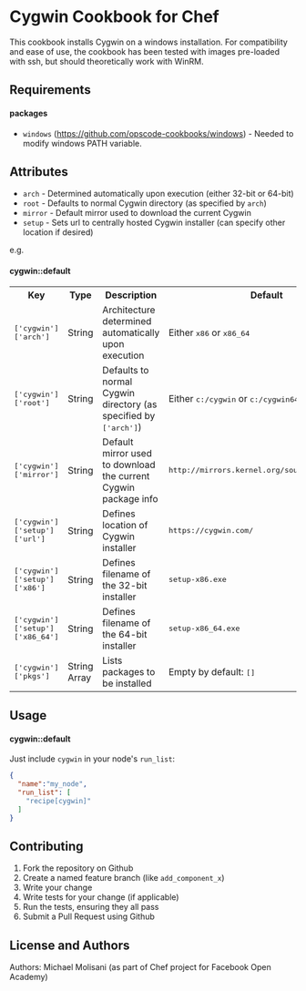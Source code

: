 Cygwin Cookbook for Chef
========================

This cookbook installs Cygwin on a windows installation. For compatibility and ease of use, the cookbook has been tested with images pre-loaded with ssh, but should theoretically work with WinRM.

Requirements
------------

#### packages
- `windows` (https://github.com/opscode-cookbooks/windows) - Needed to modify windows PATH variable.

Attributes
----------
- `arch` - Determined automatically upon execution (either 32-bit or 64-bit)
- `root` - Defaults to normal Cygwin directory (as specified by `arch`)
- `mirror` - Default mirror used to download the current Cygwin
- `setup` - Sets url to centrally hosted Cygwin installer (can specify other location if desired)

e.g.
#### cygwin::default
<table>
  <tr>
    <th>Key</th>
    <th>Type</th>
    <th>Description</th>
    <th>Default</th>
  </tr>
  <tr>
    <td><tt>['cygwin']['arch']</tt></td>
    <td>String</td>
    <td>Architecture determined automatically upon execution</td>
    <td>Either <tt>x86</tt> or <tt>x86_64</tt></td>
  </tr>
  <tr>
    <td><tt>['cygwin']['root']</tt></td>
    <td>String</td>
    <td>Defaults to normal Cygwin directory (as specified by <tt>['arch']</tt>)</td>
    <td>Either <tt>c:/cygwin</tt> or <tt>c:/cygwin64</tt></td>
  </tr>
  <tr>
    <td><tt>['cygwin']['mirror']</tt></td>
    <td>String</td>
    <td>Default mirror used to download the current Cygwin package info</td>
    <td><tt>http://mirrors.kernel.org/sourceware/cygwin/</tt></td>
  </tr>
  <tr>
    <td><tt>['cygwin']['setup']['url']</tt></td>
    <td>String</td>
    <td>Defines location of Cygwin installer</td>
    <td><tt>https://cygwin.com/</tt></td>
  </tr>
  <tr>
    <td><tt>['cygwin']['setup']['x86']</tt></td>
    <td>String</td>
    <td>Defines filename of the 32-bit installer</td>
    <td><tt>setup-x86.exe</tt></td>
  </tr>
  <tr>
    <td><tt>['cygwin']['setup']['x86_64']</tt></td>
    <td>String</td>
    <td>Defines filename of the 64-bit installer</td>
    <td><tt>setup-x86_64.exe</tt></td>
  </tr>
  <tr>
    <td><tt>['cygwin']['pkgs']</tt></td>
    <td>String Array</td>
    <td>Lists packages to be installed</td>
    <td>Empty by default: <tt>[]</tt></td>
  </tr>
</table>

Usage
-----
#### cygwin::default

Just include `cygwin` in your node's `run_list`:

```json
{
  "name":"my_node",
  "run_list": [
    "recipe[cygwin]"
  ]
}
```

Contributing
------------

1. Fork the repository on Github
2. Create a named feature branch (like `add_component_x`)
3. Write your change
4. Write tests for your change (if applicable)
5. Run the tests, ensuring they all pass
6. Submit a Pull Request using Github


License and Authors
-------------------
Authors: Michael Molisani (as part of Chef project for Facebook Open Academy)
